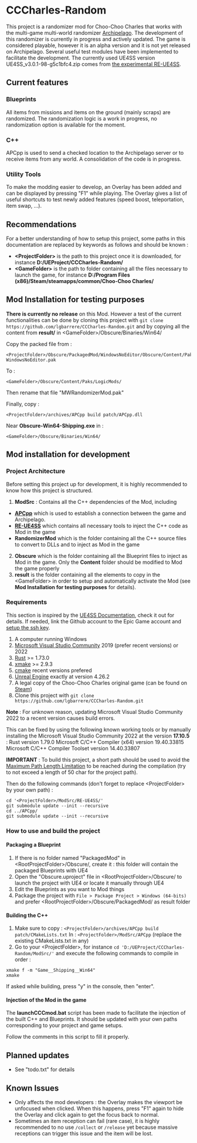 # CCCharles-Random
This project is a randomizer mod for Choo-Choo Charles that works with the multi-game multi-world randomizer [Archipelago](https://archipelago.gg/).
The development of this randomizer is currently in progress and actively updated.
The game is considered playable, however it is an alpha version and it is not yet released on Archipelago.
Several useful test modules have been implemented to facilitate the development.
The currently used UE4SS version UE4SS_v3.0.1-98-g5c1bfc4.zip comes from [the experimental RE-UE4SS](https://github.com/UE4SS-RE/RE-UE4SS/releases/tag/experimental).

## Current features
### Blueprints
All items from missions and items on the ground (mainly scraps) are randomized.
The randomization logic is a work in progress, no randomization option is available for the moment.

### C++
APCpp is used to send a checked location to the Archipelago server or to receive items from any world.
A consolidation of the code is in progress.

### Utility Tools
To make the modding easier to develop, an Overlay has been added and can be displayed by pressing "F1" while playing.
The Overlay gives a list of useful shortcuts to test newly added features (speed boost, teleportation, item swap, ...).

## Recommendations
For a better understanding of how to setup this project, some paths in this documentation are replaced by keywords as follows and should be known :
* **\<ProjectFolder\>** is the path to this project once it is downloaded, for instance **D:/UEProject/CCCharles-Random/**
* **\<GameFolder\>** is the path to folder containing all the files necessary to launch the game, for instance **D:/Program Files (x86)/Steam/steamapps/common/Choo-Choo Charles/**

## Mod Installation for testing purposes
**There is currently no release** on this Mod. However a test of the current functionalities can be done by cloning this project with ``git clone https://github.com/lgbarrere/CCCharles-Random.git`` and by copying all the content from **result/** in \<GameFolder\>/Obscure/Binaries/Win64/

Copy the packed file from :
```
<ProjectFolder>/Obscure/PackagedMod/WindowsNoEditor/Obscure/Content/Paks/pakchunk1-WindowsNoEditor.pak
```
To :
```
<GameFolder>/Obscure/Content/Paks/LogicMods/
```
Then rename that file "MWRandomizerMod.pak"

Finally, copy :
```
<ProjectFolder>/archives/APCpp build patch/APCpp.dll
```
Near **Obscure-Win64-Shipping.exe** in :
```
<GameFolder>/Obscure/Binaries/Win64/
```

## Mod installation for development
### Project Architecture
Before setting this project up for development, it is highly recommended to know how this project is structured.
1. **ModSrc** : Contains all the C++ dependencies of the Mod, including
* [**APCpp**](https://github.com/N00byKing/APCpp) which is used to establish a connection between the game and Archipelago.
* [**RE-UE4SS**](https://github.com/UE4SS-RE/RE-UE4SS) which contains all necessary tools to inject the C++ code as Mod in the game
* **RandomizerMod** which is the folder containing all the C++ source files to convert to DLLs and to inject as Mod in the game
2. **Obscure** which is the folder containing all the Blueprint files to inject as Mod in the game. Only the **Content** folder should be modified to Mod the game properly
3. **result** is the folder containing all the elements to copy in the \<GameFolder\> in order to setup and automatically activate the Mod (see **Mod Installation for testing purposes** for details).

### Requirements
This section is inspired by the [UE4SS Documentation](https://docs.ue4ss.com/dev/index.html), check it out for details.
If needed, link the Github account to the Epic Game account and [setup the ssh key](https://www.youtube.com/watch?v=X40b9x9BFGo).
1. A computer running Windows
2. [Microsoft Visual Studio Community](https://visualstudio.microsoft.com/fr/vs/community/) 2019 (prefer recent versions) or 2022
3. [Rust](https://www.rust-lang.org/tools/install) >= 1.73.0
4. [xmake](https://xmake.io/#/) >= 2.9.3
5. [cmake](https://cmake.org/download/) recent versions prefered
6. [Unreal Engine](https://www.unrealengine.com/en-US/download) exactly at version 4.26.2
7. A legal copy of the Choo-Choo Charles original game (can be found on [Steam](https://store.steampowered.com/))
8. Clone this project with ``git clone https://github.com/lgbarrere/CCCharles-Random.git``

**Note** : For unknown reason, updating Microsoft Visual Studio Community 2022 to a recent version causes build errors.

This can be fixed by using the following known working tools or by manually installing the Microsoft Visual Studio Community 2022 at the version **17.10.5** :
Rust version 1.79.0
Microsoft C/C++ Compiler (x64) version 19.40.33815
Microsoft C/C++ Compiler Toolset version 14.40.33807

**IMPORTANT** : To build this project, a short path should be used to avoid the [Maximum Path Length Limitation](https://learn.microsoft.com/en-us/windows/win32/fileio/maximum-file-path-limitation?tabs=registry) to be reached during the compilation (try to not exceed a length of 50 char for the project path).

Then do the following commands (don't forget to replace \<ProjectFolder\> by your own path) :
```
cd '<ProjectFolder>/ModSrc/RE-UE4SS/'
git submodule update --init --recursive
cd ../APCpp/
git submodule update --init --recursive
```

### How to use and build the project
#### Packaging a Blueprint
1. If there is no folder named "PackagedMod" in \<RootProjectFolder\>/Obscure/, create it : this folder will contain the packaged Blueprints with UE4
2. Open the "Obscure.uproject" file in \<RootProjectFolder\>/Obscure/ to launch the project with UE4 or locate it manually through UE4
3. Edit the Blueprints as you want to Mod things
4. Package the project with `File > Package Project > Windows (64-bits)` and prefer \<RootProjectFolder\>/Obscure/PackagedMod/ as result folder
#### Building the C++
1. Make sure to copy :
``<ProjectFolder>/archives/APCpp build patch/CMakeLists.txt``
In :
``<ProjectFolder>/ModSrc/APCpp`` (replace the existing CMakeLists.txt in any)
2. Go to your \<ProjectFolder\>, for instance ``cd 'D:/UEProject/CCCharles-Random/ModSrc/'`` and execute the following commands to compile in order :
```
xmake f -m "Game__Shipping__Win64"
xmake
```
If asked while building, press "y" in the console, then "enter".

#### Injection of the Mod in the game
The **launchCCCmod.bat** script has been made to facilitate the injection of the built C++ and Blueprints. It should be updated with your own paths corresponding to your project and game setups.

Follow the comments in this script to fill it properly.

## Planned updates
* See "todo.txt" for details

## Known Issues
* Only affects the mod developers : the Overlay makes the viewport be unfocused when clicked. When this happens, press "F1" again to hide the Overlay and click again to get the focus back to normal.
* Sometimes an item reception can fail (rare case), it is highly recommended to no use ``/collect`` or ``/release`` yet because massive receptions can trigger this issue and the item will be lost.
